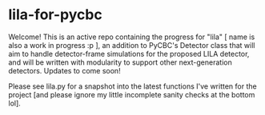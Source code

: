 # lila-for-pycbc
Welcome! This is an active repo containing the progress for "lila" [ name is also a work in progress :p ], an addition to PyCBC's Detector class that will aim to handle detector-frame simulations for the proposed LILA detector, and will be written with modularity to support other next-generation detectors. Updates to come soon!

Please see lila.py for a snapshot into the latest functions I've written for the project [and please ignore my little incomplete sanity checks at the bottom lol].
